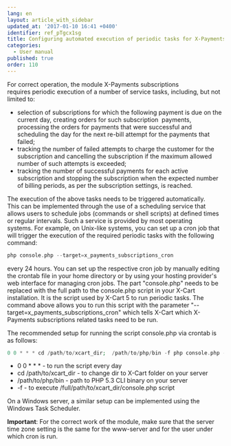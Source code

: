 ```yaml
---
lang: en
layout: article_with_sidebar
updated_at: '2017-01-10 16:41 +0400'
identifier: ref_pTgcx1sg
title: Configuring automated execution of periodic tasks for X-Payments subscriptions
categories:
  - User manual
published: true
order: 110
---
```



For correct operation, the module X-Payments subscriptions requires periodic execution of a number of service tasks, including, but not limited to:

*   selection of subscriptions for which the following payment is due on the current day, creating orders for such subscription  payments, processing the orders for payments that were successful and scheduling the day for the next re-bill attempt for the payments that failed;
*   tracking the number of failed attempts to charge the customer for the subscription and cancelling the subscription if the maximum allowed number of such attempts is exceeded;
*   tracking the number of successful payments for each active subscription and stopping the subscription when the expected number of billing periods, as per the subscription settings, is reached.

The execution of the above tasks needs to be triggered automatically. This can be implemented through the use of a scheduling service that allows users to schedule jobs (commands or shell scripts) at defined times or regular intervals. Such a service is provided by most operating systems. For example, on Unix-like systems, you can set up a cron job that will trigger the execution of the required periodic tasks with the following command: 

```php
php console.php --target=x_payments_subscriptions_cron
```

every 24 hours. You can set up the respective cron job by manually editing the crontab file in your home directory or by using your hosting provider's web interface for managing cron jobs. The part "console.php" needs to be replaced with the full path to the console.php script in your X-Cart installation. It is the script used by X-Cart 5 to run periodic tasks. The command above allows you to run this script with the parameter "--target=x_payments_subscriptions_cron" which tells X-Cart which X-Payments subscriptions related tasks need to be run.

The recommended setup for running the script console.php via crontab is as follows:

```php
0 0 * * * cd /path/to/xcart_dir;  /path/to/php/bin -f php console.php --target=x_payments_subscriptions_cron
```

*   0 0 * * * - to run the script every day
*   cd /path/to/xcart_dir - to change dir to X-Cart folder on your server
*   /path/to/php/bin - path to PHP 5.3 CLI binary on your server
*   -f - to execute /full/path/to/xcart_dir/console.php script

On a Windows server, a similar setup can be implemented using the Windows Task Scheduler.

**Important**: For the correct work of the module, make sure that the server time zone setting is the same for the www-server and for the user under which cron is run.
